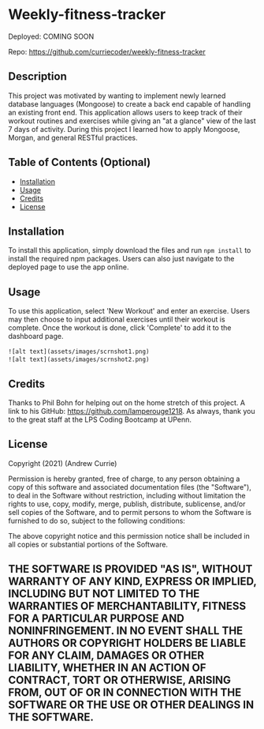# Weekly-fitness-tracker

Deployed: COMING SOON

Repo: https://github.com/curriecoder/weekly-fitness-tracker

## Description

This project was motivated by wanting to implement newly learned database languages (Mongoose) to create a back end capable of handling an existing front end. This application allows users to keep track of their workout routines and exercises while giving an "at a glance" view of the last 7 days of activity. During this project I learned how to apply Mongoose, Morgan, and general RESTful practices.

## Table of Contents (Optional)

- [Installation](#installation)
- [Usage](#usage)
- [Credits](#credits)
- [License](#license)

## Installation

To install this application, simply download the files and run `npm install` to install the required npm packages. Users can also just navigate to the deployed page to use the app online.

## Usage

To use this application, select 'New Workout' and enter an exercise. Users may then choose to input additional exercises until their workout is complete. Once the workout is done, click 'Complete' to add it to the dashboard page.
    
    ![alt text](assets/images/scrnshot1.png)
    ![alt text](assets/images/scrnshot2.png)
    
## Credits

Thanks to Phil Bohn for helping out on the home stretch of this project. A link to his GitHub: https://github.com/lamperouge1218.
As always, thank you to the great staff at the LPS Coding Bootcamp at UPenn.

## License

Copyright (2021) (Andrew Currie)

Permission is hereby granted, free of charge, to any person obtaining a copy of this software and associated documentation files (the "Software"), to deal in the Software without restriction, including without limitation the rights to use, copy, modify, merge, publish, distribute, sublicense, and/or sell copies of the Software, and to permit persons to whom the Software is furnished to do so, subject to the following conditions:

The above copyright notice and this permission notice shall be included in all copies or substantial portions of the Software.

THE SOFTWARE IS PROVIDED "AS IS", WITHOUT WARRANTY OF ANY KIND, EXPRESS OR IMPLIED, INCLUDING BUT NOT LIMITED TO THE WARRANTIES OF MERCHANTABILITY, FITNESS FOR A PARTICULAR PURPOSE AND NONINFRINGEMENT. IN NO EVENT SHALL THE AUTHORS OR COPYRIGHT HOLDERS BE LIABLE FOR ANY CLAIM, DAMAGES OR OTHER LIABILITY, WHETHER IN AN ACTION OF CONTRACT, TORT OR OTHERWISE, ARISING FROM, OUT OF OR IN CONNECTION WITH THE SOFTWARE OR THE USE OR OTHER DEALINGS IN THE SOFTWARE.
---